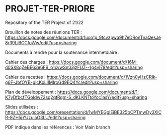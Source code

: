 # PROJET-TER-PRIORE
Repository of the TER Project of 21/22

Brouillon de notes des réunions TER : https://docs.google.com/document/d/1uco1p_9tcvzpwq9h7eDRonTnaQesJe8r39LiBCCfoWw/edit?usp=sharing

Documents à rendre pour la soutenance intermetdiaire :

Cahier des charges : https://docs.google.com/document/d/16M-d0SX8qZeBE63e6FB_o1xvwSn03jzFUZ--1g4yI78/edit?usp=sharing

Cahier de recettes : https://docs.google.com/document/d/1Vzn0yHzCRIk-g6F-JbfOYB-glcKxLlIMIroGd9EQ4Yc/edit?usp=sharing

Plan de développement : https://docs.google.com/document/d/1-K7yDfbcfTGoldw72sg2qtRgm-S_dKLKNTtoYcc1asY/edit?usp=sharing

Slides utilisées : https://docs.google.com/presentation/d/1wMYEGglEiBE325bCPTmwDy3XICR-8ZH5jYUzuiaG3LU/edit?usp=sharing

PDF indiqué dans les références : Voir Main branch
